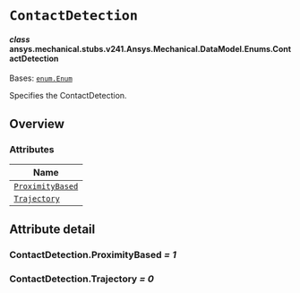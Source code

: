 # `ContactDetection`



#### *class* ansys.mechanical.stubs.v241.Ansys.Mechanical.DataModel.Enums.ContactDetection

Bases: [`enum.Enum`](https://docs.python.org/3/library/enum.html#enum.Enum)

Specifies the ContactDetection.

<!-- !! processed by numpydoc !! -->

<a id="overview"></a>

## Overview

### Attributes

| Name |
| -------------------------------------------------------------------------------------------------------------------------------- |
| [`ProximityBased`](../../../../../v242/Ansys/Mechanical/DataModel/Enums/ContactDetection.md#ContactDetection.ProximityBased) |
| [`Trajectory`](../../../../../v242/Ansys/Mechanical/DataModel/Enums/ContactDetection.md#ContactDetection.Trajectory) |

<a id="attribute-detail"></a>

## Attribute detail

<a id="ContactDetection.ProximityBased"></a>

### ContactDetection.ProximityBased *= 1*

<a id="ContactDetection.Trajectory"></a>

### ContactDetection.Trajectory *= 0*


